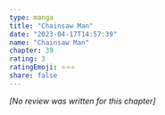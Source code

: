 ```yaml
---
type: manga
title: "Chainsaw Man"
date: "2023-04-17T14:57:39"
name: "Chainsaw Man"
chapter: 39
rating: 3
ratingEmoji: ⭐️⭐️⭐️
share: false
---
```


*[No review was written for this chapter]*
